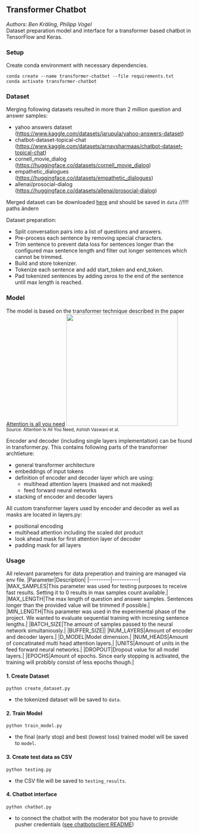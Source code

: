 ## Transformer Chatbot

_Authors: Ben Kräling, Philipp Vogel_ <br>
Dataset preparation model and interface for a transformer based chatbot in TensorFlow and Keras.

### Setup

Create conda environment with necessary dependencies.
  ```
  conda create --name transformer-chatbot --file requirements.txt
  conda activate transformer-chatbot
  ```

### Dataset

Merging following datasets resulted in more than 2 million question and answer samples:

- yahoo answers dataset (https://www.kaggle.com/datasets/jarupula/yahoo-answers-dataset)
- chatbot-dataset-topical-chat (https://www.kaggle.com/datasets/arnavsharmaas/chatbot-dataset-topical-chat)
- cornell_movie_dialog (https://huggingface.co/datasets/cornell_movie_dialog)
- empathetic_dialogues (https://huggingface.co/datasets/empathetic_dialogues)
- allenai/prosocial-dialog (https://huggingface.co/datasets/allenai/prosocial-dialog)

Merged dataset can be downloaded [here](https://fhd.sharepoint.com/:u:/t/Chatbotsdiesmartsind/EVipogxYkvxKpxbXpIOmXT4BqmakIh75tJmh2QACCOah4g?email=florian.huber%40hs-duesseldorf.de&e=eUGCMm) and should be saved in `data` //!!!! paths ändern

Dataset preparation:

- Split conversation pairs into a list of questions and answers.
- Pre-process each sentence by removing special characters.
- Trim sentence to prevent data loss for sentences longer than the configured max sentence length and filter out longer sentences which cannot be trimmed.
- Build and store tokenizer.
- Tokenize each sentence and add start_token and end_token.
- Pad tokenized sentences by adding zeros to the end of the sentence until max length is reached.

### Model

The model is based on the transformer technique described in the paper [Attention is all you need](https://arxiv.org/pdf/1706.03762.pdf)
<img src="https://user-images.githubusercontent.com/33390325/220045500-f79d01ed-b9df-4bde-a7d6-1763f5418dbb.jpeg" width="300">
<small>Source: Attention Is All You Need, Ashish Vaswani et al.</small>

Encoder and decoder (including single layers implementation) can be found in transformer.py. 
This contains following parts of the transformer archtieture:
- general transformer architecture
- embeddings of input tokens
- definition of encoder and decoder layer which are using:
  - multihead attention layers (masked and not masked)
  - feed forward neural networks
- stacking of encoder and decoder layers

All custom transformer layers used by encoder and decoder as well as masks are located in layers.py:
- positional encoding
- multihead attention including the scaled dot product
- look ahead mask for first attention layer of decoder
- padding mask for all layers

### Usage

All relevant parameters for data preperation and training are managed via env file.
|Parameter|Description|
|---------|-----------|
|MAX_SAMPLES|This parameter was used for testing purposes to receive fast results. Setting it to 0 results in max samples count available.|
|MAX_LENGTH|The max length of question and answer samples. Sentences longer than the provided value will be trimmed if possible.|
|MIN_LENGTH|This parameter was used in the experimental phase of the project. We wanted to evaluate sequential training with incresing sentence lengths.|
|BATCH_SIZE|The amount of samples passed to the neural network simultaniously.|
|BUFFER_SIZE||
|NUM_LAYERS|Amount of encoder and decoder layers.|
|D_MODEL|Model dimension.|
|NUM_HEADS|Amount of concatinated multi head attention layers.|
|UNITS|Amount of units in the feed forward neural networks.|
|DROPOUT|Dropout value for all model layers.|
|EPOCHS|Amount of epochs. Since early stopping is activated, the training will probibly consist of less epochs though.|

#### 1. Create Dataset

```
python create_dataset.py
```

- the tokenized dataset will be saved to `data`.

#### 2. Train Model

```
python train_model.py
```

- the final (early stop) and best (lowest loss) trained model will be saved to `model`.

#### 3. Create test data as CSV

```
python testing.py
```

- the CSV file will be saved to `testing_results`.

#### 4. Chatbot interface

```
python chatbot.py
```

- to connect the chatbot with the moderator bot you have to provide pusher credentials ([see chatbotsclient README](https://github.com/Robstei/chatbotsclient))
